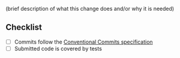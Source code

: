 (brief description of what this change does and/or why it is needed)

Checklist
---------
- [ ] Commits follow the [Conventional Commits specification](https://www.conventionalcommits.org/en/v1.0.0/#specification)
- [ ] Submitted code is covered by tests
